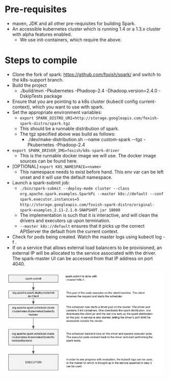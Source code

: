 # Pre-requisites
* maven, JDK and all other pre-requisites for building Spark.
* An accessible kubernetes cluster which is running 1.4 or a 1.3.x cluster with alpha features enabled.
    * We use init-containers, which require the above.

# Steps to compile

* Clone the fork of spark: https://github.com/foxish/spark/ and switch to the k8s-support branch.
* Build the project
    * ./build/mvn -Pkubernetes -Phadoop-2.4 -Dhadoop.version=2.4.0 -DskipTests package
* Ensure that you are pointing to a k8s cluster (kubectl config current-context), which you want to use with spark.
* Set the appropriate environment variables:
    * `export SPARK_DISTRO_URI=http://storage.googleapis.com/foxish-spark-distro/spark.tgz`
    * This should be a runnable distribution of spark. 
    * The tgz specified above was build as follows:
       * ./dev/make-distribution.sh --name custom-spark --tgz -Pkubernetes -Phadoop-2.4
* `export SPARK_DRIVER_IMG=foxish/k8s-spark-driver`
   * This is the runnable docker image we will use. The docker image sources can be found here.
* [OPTIONAL] `export K8S_NAMESPACE=<name>`
   * This namespace needs to exist before hand. This env var can be left unset and it will use the default namespace.
* Launch a spark-submit job:
   * `./bin/spark-submit --deploy-mode cluster --class org.apache.spark.examples.SparkPi --master k8s://default --conf spark.executor.instances=5 http://storage.googleapis.com/foxish-spark-distro/original-spark-examples_2.11-2.1.0-SNAPSHOT.jar 10000`
   * The implementation is such that it is interactive, and will clean the drivers and executors up upon termination.
   * `--master k8s://default` ensures that it picks up the correct APIServer the default from the current context. 
* Check for pods being created. Watch the master logs using kubectl log -f <driver-pod>.
* If on a service that allows external load balancers to be provisioned, an external IP will be allocated to the service associated with the driver. The spark-master UI can be accessed from that IP address on port 4040.

![spark-submit](spark-submit.png)
